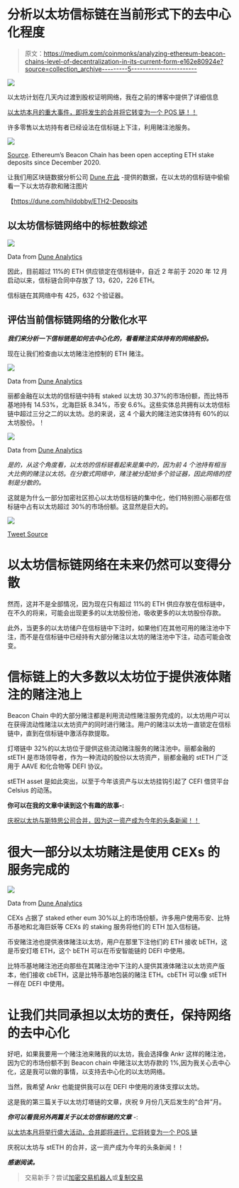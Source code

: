 # 分析以太坊信标链在当前形式下的去中心化程度

> 原文：<https://medium.com/coinmonks/analyzing-ethereum-beacon-chains-level-of-decentralization-in-its-current-form-e162e80924e?source=collection_archive---------5----------------------->

![](img/5a1621cd15c50c75fc8710c126993781.png)

以太坊计划在几天内过渡到股权证明网络，我在之前的博客中提供了详细信息

[以太坊本月的重大事件，即将发生的合并将它转变为一个 POS 链！！](/coinmonks/grand-event-this-month-for-ethereum-with-the-merge-happening-soon-transitioning-it-into-a-pos-chain-9683d86ad89b)

许多零售以太坊持有者已经设法在信标链上下注，利用赌注池服务。

![](img/5bf5eb6e0d30c5a73602ff7be3c05271.png)

[Source](https://dune.com/hildobby/ETH2-Deposits). Ethereum’s Beacon Chain has been open accepting ETH stake deposits since December 2020.

让我们用区块链数据分析公司 [Dune 在此](https://dune.com/hildobby/ETH2-Deposits) -提供的数据，在以太坊的信标链中偷偷看一下以太坊存款和赌注图片

【https://dune.com/hildobby/ETH2-Deposits 

## 以太坊信标链网络中的标桩数综述

![](img/b0d5f0fc3b54c42dad7cb776126f42b0.png)

Data from [Dune Analytics](https://dune.com/hildobby/ETH2-Deposits)

因此，目前超过 11%的 ETH 供应锁定在信标链中，自近 2 年前于 2020 年 12 月启动以来，信标链合同中存放了 13，620，226 ETH。

信标链在其网络中有 425，632 个验证器。

## 评估当前信标链网络的分散化水平

***我们来分析一下信标链是如何去中心化的，看看赌注实体持有的网络股份。***

现在让我们检查由以太坊赌注池控制的 ETH 赌注。

![](img/3afbdf8f7f3339c23b92d1583a2d76c8.png)

Data from [Dune Analytics](https://dune.com/hildobby/ETH2-Deposits)

丽都金融在以太坊的信标链中持有 staked 以太坊 30.37%的市场份额，而比特币基地持有 14.53%，北海巨妖 8.34%，币安 6.6%。这些实体总共拥有以太坊信标链中超过三分之二的以太坊。总的来说，这 4 个最大的赌注池实体持有 60%的以太坊股份。！

![](img/9d7f9fc1edf891c768af4a66ec74860e.png)

Data from [Dune Analytics](https://dune.com/hildobby/ETH2-Deposits)

*是的，从这个角度看，以太坊的信标链看起来是集中的，因为前 4 个池持有相当大比例的赌注以太坊。在分散式网络中，赌注被分配给多个验证器，因此网络的控制是分散的。*

这就是为什么一部分加密社区担心以太坊信标链的集中化，他们特别担心丽都在信标链中占有以太坊超过 30%的市场份额。这显然是巨大的。

![](img/ca6394cdceab52a99cda6aa8cd376773.png)

[Tweet Source](https://twitter.com/DU09BTC/status/1559962260340195330?s=20&t=UYU2E6N3SH0C-3lm6Ia5VQ)

# 以太坊信标链网络在未来仍然可以变得分散

然而，这并不是全部情况，因为现在只有超过 11%的 ETH 供应存放在信标链中，在不久的将来，可能会出现更多的以太坊股份池，吸收更多的以太坊股份存款。

此外，当更多的以太坊储户在信标链中下注时，如果他们在其他可用的赌注池中下注，而不是在信标链中已经持有大部分赌注以太坊的赌注池中下注，动态可能会改变。

# 信标链上的大多数以太坊位于提供液体赌注的赌注池上

Beacon Chain 中的大部分赌注都是利用流动性赌注服务完成的，以太坊用户可以在获得流动性赌注以太坊资产的同时进行赌注。用户的赌注以太坊一直锁定在信标链中，直到在信标链中激活存款提取。

灯塔链中 32%的以太坊位于提供这些流动赌注服务的赌注池中。丽都金融的 stETH 是市场领导者，作为一种流动的股份以太坊资产，丽都金融的 stETH 广泛用于 AAVE 和化合物等 DEFI 协议。

stETH asset 是如此突出，以至于今年该资产与以太坊挂钩引起了 CEFI 借贷平台 Celsius 的动荡。

**你可以在我的文章中读到这个有趣的故事-:**

[庆祝以太坊与斯特思公司合并，因为这一资产成为今年的头条新闻！！](/coinmonks/celebrating-the-ethereum-merge-with-a-steth-story-as-this-asset-made-headlines-this-year-8251338ddc75)

# 很大一部分以太坊赌注是使用 CEXs 的服务完成的

![](img/eeac15188069f93353b3e4737a60239d.png)

Data from [Dune Analytics](https://dune.com/hildobby/ETH2-Deposits)

CEXs 占据了 staked ether eum 30%以上的市场份额，许多用户使用币安、比特币基地和北海巨妖等 CEXs 的 staking 服务将他们的 ETH 加入信标链。

币安赌注池也提供液体赌注以太坊，用户在那里下注他们的 ETH 接收 bETH，这是币安灯塔 ETH，这个 bETH 可以在币安智能链的 DEFI 中使用。

比特币基地赌注池还向那些在其赌注池中下注的人提供其液体赌注以太坊资产版本，他们接收 cbETH，这是比特币基地包装的赌注 ETH。cbETH 可以像 stETH 一样在 DEFI 中使用。

# 让我们共同承担以太坊的责任，保持网络的去中心化

好吧，如果我要用一个赌注池来赌我的以太坊，我会选择像 Ankr 这样的赌注池，因为它的市场份额不到 Beacon chain 中赌注以太坊存款的 1%,因为我关心去中心化，这是我可以做的事情，以支持去中心化的以太坊网络。

当然，我希望 Ankr 也能提供我可以在 DEFI 中使用的液体支撑以太坊。

这是我的第三篇关于以太坊灯塔链的文章，庆祝 9 月份几天后发生的“合并”月。

***你可以看我另外两篇关于以太坊信标链的文章*** -:

[以太坊本月将举行盛大活动，合并即将进行，它将转变为一个 POS 链](/coinmonks/grand-event-this-month-for-ethereum-with-the-merge-happening-soon-transitioning-it-into-a-pos-chain-9683d86ad89b)

庆祝以太坊与 stETH 的合并，这一资产成为今年的头条新闻！！

***感谢阅读。***

> 交易新手？尝试[加密交易机器人](/coinmonks/crypto-trading-bot-c2ffce8acb2a)或[复制交易](/coinmonks/top-10-crypto-copy-trading-platforms-for-beginners-d0c37c7d698c)